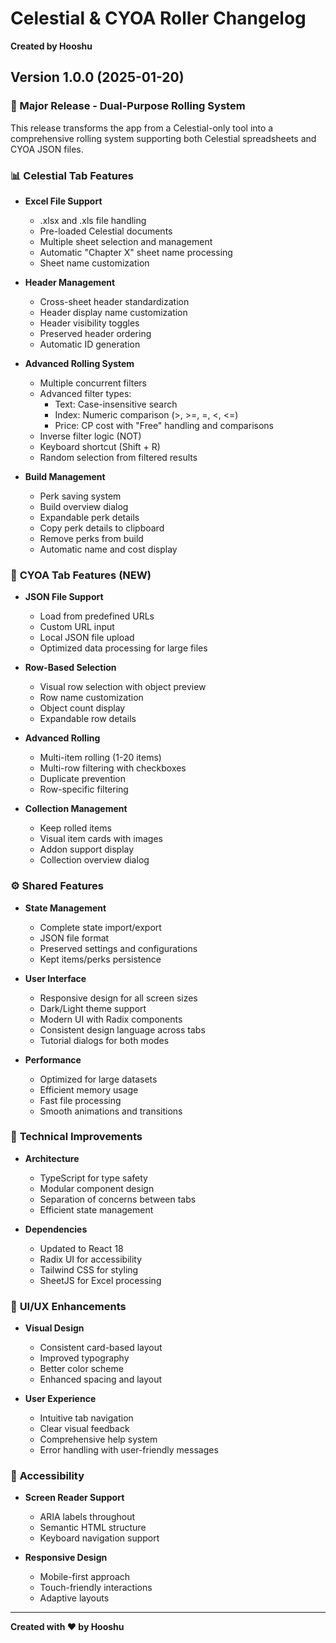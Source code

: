 # Celestial & CYOA Roller Changelog

**Created by Hooshu**

## Version 1.0.0 (2025-01-20)

### 🎉 Major Release - Dual-Purpose Rolling System

This release transforms the app from a Celestial-only tool into a comprehensive rolling system supporting both Celestial spreadsheets and CYOA JSON files.

### 📊 **Celestial Tab Features**

- **Excel File Support**

  - .xlsx and .xls file handling
  - Pre-loaded Celestial documents
  - Multiple sheet selection and management
  - Automatic "Chapter X" sheet name processing
  - Sheet name customization

- **Header Management**

  - Cross-sheet header standardization
  - Header display name customization
  - Header visibility toggles
  - Preserved header ordering
  - Automatic ID generation

- **Advanced Rolling System**

  - Multiple concurrent filters
  - Advanced filter types:
    - Text: Case-insensitive search
    - Index: Numeric comparison (>, >=, =, <, <=)
    - Price: CP cost with "Free" handling and comparisons
  - Inverse filter logic (NOT)
  - Keyboard shortcut (Shift + R)
  - Random selection from filtered results

- **Build Management**
  - Perk saving system
  - Build overview dialog
  - Expandable perk details
  - Copy perk details to clipboard
  - Remove perks from build
  - Automatic name and cost display

### 🎯 **CYOA Tab Features** (NEW)

- **JSON File Support**

  - Load from predefined URLs
  - Custom URL input
  - Local JSON file upload
  - Optimized data processing for large files

- **Row-Based Selection**

  - Visual row selection with object preview
  - Row name customization
  - Object count display
  - Expandable row details

- **Advanced Rolling**

  - Multi-item rolling (1-20 items)
  - Multi-row filtering with checkboxes
  - Duplicate prevention
  - Row-specific filtering

- **Collection Management**
  - Keep rolled items
  - Visual item cards with images
  - Addon support display
  - Collection overview dialog

### ⚙️ **Shared Features**

- **State Management**

  - Complete state import/export
  - JSON file format
  - Preserved settings and configurations
  - Kept items/perks persistence

- **User Interface**

  - Responsive design for all screen sizes
  - Dark/Light theme support
  - Modern UI with Radix components
  - Consistent design language across tabs
  - Tutorial dialogs for both modes

- **Performance**
  - Optimized for large datasets
  - Efficient memory usage
  - Fast file processing
  - Smooth animations and transitions

### 🔧 **Technical Improvements**

- **Architecture**

  - TypeScript for type safety
  - Modular component design
  - Separation of concerns between tabs
  - Efficient state management

- **Dependencies**
  - Updated to React 18
  - Radix UI for accessibility
  - Tailwind CSS for styling
  - SheetJS for Excel processing

### 🎨 **UI/UX Enhancements**

- **Visual Design**

  - Consistent card-based layout
  - Improved typography
  - Better color scheme
  - Enhanced spacing and layout

- **User Experience**
  - Intuitive tab navigation
  - Clear visual feedback
  - Comprehensive help system
  - Error handling with user-friendly messages

### 📱 **Accessibility**

- **Screen Reader Support**

  - ARIA labels throughout
  - Semantic HTML structure
  - Keyboard navigation support

- **Responsive Design**
  - Mobile-first approach
  - Touch-friendly interactions
  - Adaptive layouts

---

**Created with ❤️ by Hooshu**
